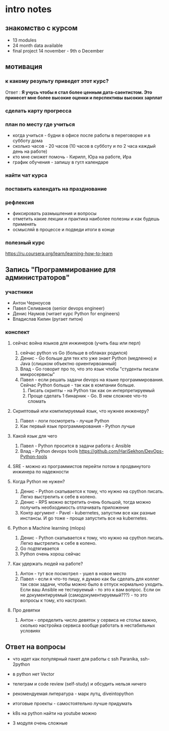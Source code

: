 # intro notes

## знакомство с курсом

* 13 modules
* 24 month data available
* final project 14 november - 9th o December

## мотивация

### к какому результу приведет этот курс?

Ответ : **Я учусь чтобы я стал более ценным дата-саентистом. Это принесет мне более высокие оценки и перспективы высоких зарплат**

### сделать карту прогресса

### план по месту где учиться

* когда учиться - будни в офисе после работы в переговорке и в субботу дома
* сколько часов - 20 часов (10 часов в субботу и по 2 часа каждый день на работе)
* кто мне сможет помочь - Кирилл, Юра на работе, Ира
* график обучения - запишу в гугл календаре

### найти чат курса

### поставить календать на празднование

### рефлексия

* фиксировать размышления и вопросы
* отметить какие лекции и практика наиболее полезны и как будешь применять
* осмысляй в процессе и подведи итоги в конце

### полезный курс

<https://ru.coursera.org/learn/learning-how-to-learn>

## Запись "Программирование для администраторов"

### участники

* Антон Черноусов
* Павел Селиванов (senior devops engineer)
* Денис Наумов (читает курс Python for engineers)
* Владислав Килин (ругает питон)

### конспект

1. сейчас война языков для инжинеров (учить баш или перл)
    1. сейчас python vs Go (больше в облаках родился)
    2. Денис - Go больше для тех кто уже знает Python (медленно) и Java (слишком объектно ориентирвоанный)
    3. Влад - Go говорит про то, что это язык чтобы "студенты писали микросервисы"
    4. Павел - если решать задачи devops на языке программирования. Сейчас Python больше - так как в компании больше.
        1. Писать скрипты - на Python так как он интерпретируемый
        2. Проще сделать 1 бинарник - Go. В нем сложнее что-то сломать

2. Скриптовый или компилируемый язык, что нужнее инженеру?
    1. Павел - логи посмотреть - лучше Python
    2. Как первый язык программирования - Python лучше

3. Какой язык для чего
    1. Павел - Python просится в задачи работа с Ansible
    2. Влад - Python devops tools <https://github.com/HariSekhon/DevOps-Python-tools>

4. SRE - можно из программистов перейти потом в продвинутого инжинера по надежности

5. Когда Python не нужен?
    1. Денис - Python скатывается к тому, что нужно на cpython писать. Легко выстрелить к себе в колено.
    2. Денис - RPS можно встретить очень большой, тогда можно получить необходимость отлачивать приложение
    3. Контр аргумент - Pavel - kubernetes, запустим все как разные инстансы. И go тоже - проще запустить все на kubernetes.

6. Python в Machine learning (mlops)
    1. Денис - Python скатывается к тому, что нужно на cpython писать. Легко выстрелить к себе в колено.
    2. Go подтягивается
    3. Python очень хорош сейчас

7. Как удержать людей на работе?
    1. Антон - тут все посмотрел - ушел в новое место
    2. Павел - если я что-то пишу, я думаю как бы сделать для коллег так свои задачи, чтобы можно было в отпуск нормально уходить. Если ваш Ansible не тестируемый - то это к вам вопрос. Если он не документируемый (самодокументируемый???) - то это вопросы к тому, кто настроил.
8. Про девятки
    1. Антон - определить число девяток у сервиса не стольк важно, сколько настройка сервиса вообще работать в нестабильных условиях

## Ответ на вопросы

* что идет как популярный пакет для работы с ssh Paranika, ssh-2python
* в python нет Vector
* телеграм и code review (self-study) и обсудить нельзя ничего

* рекомендуемая литература - марк лутц, diveintopython

* итоговые проекты - самостоятельно лучше придумать

* k8s на python найти на youtube можно

* 3 модуля очень сложные
